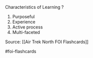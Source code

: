 Characteristics of Learning
?
1. Purposeful
2. Experience
3. Active process
4. Multi-faceted

Source: [[Air Trek North FOI Flashcards]]

#foi-flashcards